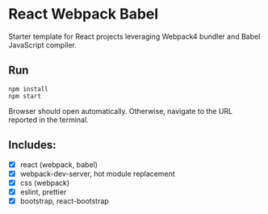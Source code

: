 # React Webpack Babel

Starter template for React projects leveraging Webpack4 bundler and Babel JavaScript compiler.

## Run

```
npm install
npm start
```

Browser should open automatically. Otherwise, navigate to the URL reported in the terminal.

## Includes:

- [x] react (webpack, babel)
- [x] webpack-dev-server, hot module replacement
- [x] css (webpack)
- [x] eslint, prettier
- [x] bootstrap, react-bootstrap